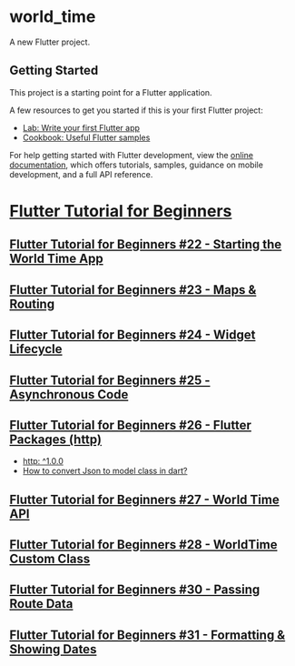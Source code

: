 # world_time

A new Flutter project.

## Getting Started

This project is a starting point for a Flutter application.

A few resources to get you started if this is your first Flutter project:

- [Lab: Write your first Flutter app](https://docs.flutter.dev/get-started/codelab)
- [Cookbook: Useful Flutter samples](https://docs.flutter.dev/cookbook)

For help getting started with Flutter development, view the
[online documentation](https://docs.flutter.dev/), which offers tutorials,
samples, guidance on mobile development, and a full API reference.

# [Flutter Tutorial for Beginners](https://www.youtube.com/playlist?list=PL4cUxeGkcC9jLYyp2Aoh6hcWuxFDX6PBJ)
## [Flutter Tutorial for Beginners #22 - Starting the World Time App](https://www.youtube.com/watch?v=WghpP9W2vXo&list=PL4cUxeGkcC9jLYyp2Aoh6hcWuxFDX6PBJ&index=23)
## [Flutter Tutorial for Beginners #23 - Maps & Routing](https://www.youtube.com/watch?v=WG5tJIAq5b0&list=PL4cUxeGkcC9jLYyp2Aoh6hcWuxFDX6PBJ&index=23)
## [Flutter Tutorial for Beginners #24 - Widget Lifecycle](https://www.youtube.com/watch?v=pDzQGolJayE&list=PL4cUxeGkcC9jLYyp2Aoh6hcWuxFDX6PBJ&index=25)
## [Flutter Tutorial for Beginners #25 - Asynchronous Code](https://www.youtube.com/watch?v=nHsxIQ9KMn0&list=PL4cUxeGkcC9jLYyp2Aoh6hcWuxFDX6PBJ&index=26)
## [Flutter Tutorial for Beginners #26 - Flutter Packages (http)](https://www.youtube.com/watch?v=WdXcJdhWcEY&list=PL4cUxeGkcC9jLYyp2Aoh6hcWuxFDX6PBJ&index=27)
* [http: ^1.0.0](https://pub.dev/packages/http/example)
* [How to convert Json to model class in dart?](https://stackoverflow.com/questions/71946696/how-to-convert-json-to-model-class-in-dart)
## [Flutter Tutorial for Beginners #27 - World Time API](https://www.youtube.com/watch?v=AqsmaT1U6sQ&list=PL4cUxeGkcC9jLYyp2Aoh6hcWuxFDX6PBJ&index=27)
## [Flutter Tutorial for Beginners #28 - WorldTime Custom Class](https://www.youtube.com/watch?v=9lCQhwo8WT4&list=PL4cUxeGkcC9jLYyp2Aoh6hcWuxFDX6PBJ&index=28)
## [Flutter Tutorial for Beginners #30 - Passing Route Data](https://www.youtube.com/watch?v=KIAwGfnoteE&list=PL4cUxeGkcC9jLYyp2Aoh6hcWuxFDX6PBJ&index=31)
## [Flutter Tutorial for Beginners #31 - Formatting & Showing Dates](https://www.youtube.com/watch?v=c7Ap0iLwv6k&list=PL4cUxeGkcC9jLYyp2Aoh6hcWuxFDX6PBJ&index=31)